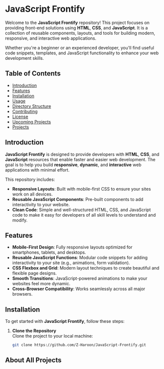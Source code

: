 # JavaScript Frontify

Welcome to the **JavaScript Frontify** repository! This project focuses on providing front-end solutions using **HTML**, **CSS**, and **JavaScript**. It is a collection of reusable components, layouts, and tools for building modern, responsive, and interactive web applications.

Whether you're a beginner or an experienced developer, you'll find useful code snippets, templates, and JavaScript functionality to enhance your web development skills.

## Table of Contents
- [Introduction](#introduction)
- [Features](#features)
- [Installation](#installation)
- [Usage](#usage)
- [Directory Structure](#directory-structure)
- [Contributing](#contributing)
- [License](#license)
- [Upcoming Projects](#upcoming-projects)
- [Projects](#projects)

## Introduction

**JavaScript Frontify** is designed to provide developers with **HTML**, **CSS**, and **JavaScript** resources that enable faster and easier web development. The goal is to help you build **responsive**, **dynamic**, and **interactive** web applications with minimal effort.

This repository includes:
- **Responsive Layouts**: Built with mobile-first CSS to ensure your sites work on all devices.
- **Reusable JavaScript Components**: Pre-built components to add interactivity to your website.
- **Clean Code**: Simple and well-structured HTML, CSS, and JavaScript code to make it easy for developers of all skill levels to understand and modify.

## Features
- **Mobile-First Design**: Fully responsive layouts optimized for smartphones, tablets, and desktops.
- **Reusable JavaScript Functions**: Modular code snippets for adding interactivity to your site (e.g., animations, form validation).
- **CSS Flexbox and Grid**: Modern layout techniques to create beautiful and flexible page designs.
- **Smooth Transitions**: JavaScript-powered animations to make your websites feel more dynamic.
- **Cross-Browser Compatibility**: Works seamlessly across all major browsers.

## Installation

To get started with **JavaScript Frontify**, follow these steps:

1. **Clone the Repository**  
   Clone the project to your local machine:
   ```bash
   git clone https://github.com/Z-Haroon/JavaScript-Frontify.git

## About All Projects
